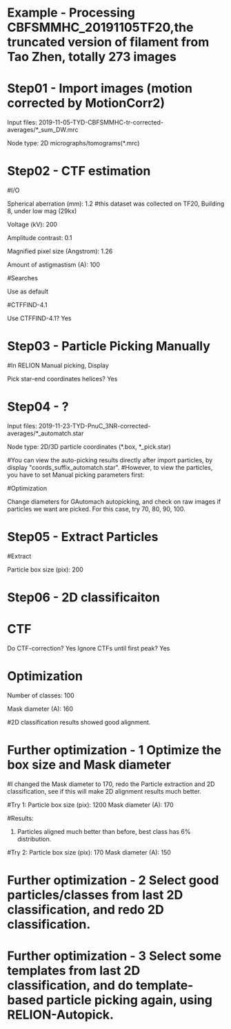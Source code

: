 # Example - Processing CBFSMMHC_20191105TF20,the truncated version of filament from Tao Zhen, totally 273 images

# Step01 - Import images (motion corrected by MotionCorr2)

Input files: 2019-11-05-TYD-CBFSMMHC-tr-corrected-averages/*_sum_DW.mrc

Node type: 2D micrographs/tomograms(*.mrc)

# Step02 - CTF estimation

#I/O

Spherical aberration (mm): 1.2 #this dataset was collected on TF20, Building 8, under low mag (29kx)

Voltage (kV): 200

Amplitude contrast: 0.1

Magnified pixel size (Angstrom): 1.26

Amount of astigmastism (A): 100

#Searches

Use as default

#CTFFIND-4.1

Use CTFFIND-4.1? Yes

# Step03 - Particle Picking Manually

#In RELION Manual picking, Display

Pick star-end coordinates helices? Yes

# Step04 - ?

Input files: 2019-11-23-TYD-PnuC_3NR-corrected-averages/*_automatch.star

Node type: 2D/3D particle coordinates (*.box, *_pick.star)

#You can view the auto-picking results directly after import particles, by display "coords_suffix_automatch.star".
#However, to view the particles, you have to set Manual picking parameters first:


#Optimization

Change diameters for GAutomach autopicking, and check on raw images if particles we want are picked.
For this case, try 70, 80, 90, 100. 

# Step05 - Extract Particles

#Extract

Particle box size (pix): 200


# Step06 - 2D classificaiton

# CTF

Do CTF-correction? Yes
Ignore CTFs until first peak? Yes

# Optimization

Number of classes: 100

Mask diameter (A): 160

#2D classification results showed good alignment.

# Further optimization - 1 Optimize the box size and Mask diameter
#I changed the Mask diameter to 170, redo the Particle extraction and 2D classification, see if this will make 2D alignment results much better.

#Try 1: 
Particle box size (pix): 1200
Mask diameter (A): 170

#Results: 
1. Particles aligned much better than before, best class has 6% distribution.

#Try 2: 
Particle box size (pix): 170
Mask diameter (A): 150


# Further optimization - 2 Select good particles/classes from last 2D classification, and redo 2D classification.


# Further optimization - 3 Select some templates from last 2D classification, and do template-based particle picking again, using RELION-Autopick.


